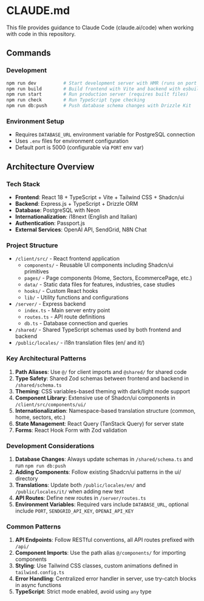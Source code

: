 # CLAUDE.md

This file provides guidance to Claude Code (claude.ai/code) when working with code in this repository.

## Commands

### Development
```bash
npm run dev          # Start development server with HMR (runs on port 5000)
npm run build        # Build frontend with Vite and backend with esbuild
npm run start        # Run production server (requires built files)
npm run check        # Run TypeScript type checking
npm run db:push      # Push database schema changes with Drizzle Kit
```

### Environment Setup
- Requires `DATABASE_URL` environment variable for PostgreSQL connection
- Uses `.env` files for environment configuration
- Default port is 5000 (configurable via `PORT` env var)

## Architecture Overview

### Tech Stack
- **Frontend**: React 18 + TypeScript + Vite + Tailwind CSS + Shadcn/ui
- **Backend**: Express.js + TypeScript + Drizzle ORM
- **Database**: PostgreSQL with Neon
- **Internationalization**: i18next (English and Italian)
- **Authentication**: Passport.js
- **External Services**: OpenAI API, SendGrid, N8N Chat

### Project Structure
- `/client/src/` - React frontend application
  - `components/` - Reusable UI components including Shadcn/ui primitives
  - `pages/` - Page components (Home, Sectors, EcommercePage, etc.)
  - `data/` - Static data files for features, industries, case studies
  - `hooks/` - Custom React hooks
  - `lib/` - Utility functions and configurations
- `/server/` - Express backend
  - `index.ts` - Main server entry point
  - `routes.ts` - API route definitions
  - `db.ts` - Database connection and queries
- `/shared/` - Shared TypeScript schemas used by both frontend and backend
- `/public/locales/` - i18n translation files (en/ and it/)

### Key Architectural Patterns

1. **Path Aliases**: Use `@/` for client imports and `@shared/` for shared code
2. **Type Safety**: Shared Zod schemas between frontend and backend in `/shared/schema.ts`
3. **Theming**: CSS variables-based theming with dark/light mode support
4. **Component Library**: Extensive use of Shadcn/ui components in `/client/src/components/ui/`
5. **Internationalization**: Namespace-based translation structure (common, home, sectors, etc.)
6. **State Management**: React Query (TanStack Query) for server state
7. **Forms**: React Hook Form with Zod validation

### Development Considerations

1. **Database Changes**: Always update schemas in `/shared/schema.ts` and run `npm run db:push`
2. **Adding Components**: Follow existing Shadcn/ui patterns in the ui/ directory
3. **Translations**: Update both `/public/locales/en/` and `/public/locales/it/` when adding new text
4. **API Routes**: Define new routes in `/server/routes.ts`
5. **Environment Variables**: Required vars include `DATABASE_URL`, optional include `PORT`, `SENDGRID_API_KEY`, `OPENAI_API_KEY`

### Common Patterns

1. **API Endpoints**: Follow RESTful conventions, all API routes prefixed with `/api/`
2. **Component Imports**: Use the path alias `@/components/` for importing components
3. **Styling**: Use Tailwind CSS classes, custom animations defined in `tailwind.config.ts`
4. **Error Handling**: Centralized error handler in server, use try-catch blocks in async functions
5. **TypeScript**: Strict mode enabled, avoid using `any` type